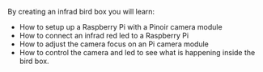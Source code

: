 By creating an infrad bird box you will learn:

- How to setup up a Raspberry Pi with a Pinoir camera module
- How to connect an infrad red led to a Raspberry Pi
- How to adjust the camera focus on an Pi camera module
- How to control the camera and led to see what is happening inside the bird box.
